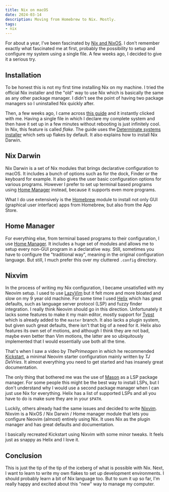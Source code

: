 ```yaml
---
title: Nix on macOS
date: 2024-03-14
description: Moving from Homebrew to Nix. Mostly.
tags:
- nix
---
```

For about a year, I've been fascinated by [Nix and NixOS](https://nixos.org). I don't remember exactly what fascinated me at first, probably the possibility to setup and configure my system using a single file. A few weeks ago, I decided to give it a serious try.

## Installation

To be honest this is not my first time installing Nix on my machine. I tried the official Nix installer and the "old" way to use Nix which is basically the same as any other package manager. I didn't see the point of having two package managers so I uninstalled Nix quickly after.

Then, a few weeks ago, I came across [this guide](https://nixcademy.com/2024/01/15/nix-on-macos/) and it instantly clicked with me. Having a single file in which I declare my complete system and then have it set up in a few minutes without rebooting is just infinitely cool. In Nix, this feature is called *flake*. The guide uses the [Determinate systems installer](https://github.com/DeterminateSystems/nix-installer) which sets up flakes by default. It also explains how to install Nix Darwin.

## Nix Darwin

Nix Darwin is a set of Nix modules that brings declarative configuration to macOS. It includes a bunch of options such as for the dock, Finder or the keyboard for example. It also gives the user basic configuration options for various programs. However I prefer to set up terminal based programs using [Home Manager](#home-manager) instead, because it supports even more programs.

What I do use extensively is the [Homebrew](https://brew.sh/) module to install not only GUI (graphical user interface) apps from Homebrew, but also from the App Store.

## Home Manager

For everything else, from terminal based programs to their configuration, I use [Home Manager](https://github.com/nix-community/home-manager?tab=readme-ov-file). It includes a huge set of modules and allows me to setup every non-GUI program in a declarative way. Still, sometimes you have to configure the "traditional way", meaning in the original configuration language. But still, I much prefer this over my cluttered `.config` directory.

## Nixvim

In the process of writing my Nix configuration, I became unsatisfied with my Neovim setup. I used to use [LazyVim](https://www.lazyvim.org) but it felt more and more bloated and slow on my 9 year old machine. For some time I used [Helix](https://helix-editor.com/) which has great defaults, such as language server protocol (LSP) and fuzzy finder integration. I really think Neovim should go in this direction. Unfortunately it lacks some features to make it my main editor, mostly support for [Typst](https://typst.app/) which is already added to the `master` branch. It also lacks a plugin system, but given such great defaults, there isn't that big of a need for it. Helix also features its own set of motions, and although I think they are not bad, maybe even better than Vim motions, the latter are so ubiquitously implemented that I would essentially use both all the time.

That's when I saw a video by *ThePrimeagen* in which he recommended [Kickstart](https://github.com/nvim-lua/kickstart.nvim/tree/master), a minimal Neovim starter configuration mainly written by *TJ DeVries*. It almost everything you need to get started and has insanely great documentation.

The only thing that bothered me was the use of [Mason](https://github.com/williamboman/mason.nvim) as a LSP package manager. For some people this might be the best way to install LSPs, but I don't understand why I would use a second package manager when I can just use Nix for everything. Helix has a list of supported LSPs and all you have to do is make sure they are in your `$PATH`.

Luckily, others already had the same issues and decided to write [Nixvim](https://github.com/nix-community/nixvim). Nixvim is a NixOS / Nix Darwin / Home manager module that lets you configure Neovim (almost) entirely using Nix. It uses Nix as the plugin manager and has great defaults and documentation.

I basically recreated Kickstart using Nixvim with some minor tweaks. It feels just as snappy as Helix and I love it.

## Conclusion

This is just the tip of the tip of the iceberg of what is possible with Nix. Next, I want to learn to write my own flakes to set up development environments. I should probably learn a bit of Nix language too. But to sum it up so far, I'm really happy and excited about this "new" way to manage my computer.
